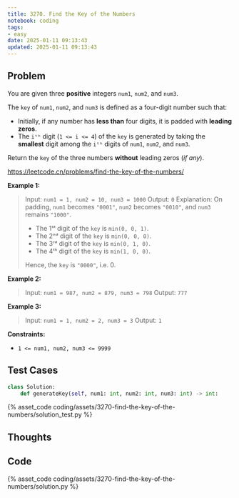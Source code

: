 ```yaml
---
title: 3270. Find the Key of the Numbers
notebook: coding
tags:
- easy
date: 2025-01-11 09:13:43
updated: 2025-01-11 09:13:43
---
```

## Problem

You are given three **positive** integers `num1`, `num2`, and `num3`.

The `key` of `num1`, `num2`, and `num3` is defined as a four-digit number such that:

- Initially, if any number has **less than** four digits, it is padded with **leading zeros**.
- The `iᵗʰ` digit (`1 <= i <= 4`) of the `key` is generated by taking the **smallest** digit among the `iᵗʰ` digits of `num1`, `num2`, and `num3`.

Return the `key` of the three numbers **without** leading zeros (_if any_).

<https://leetcode.cn/problems/find-the-key-of-the-numbers/>

**Example 1:**

> Input: `num1 = 1, num2 = 10, num3 = 1000`
> Output: `0`
> Explanation:
> On padding, `num1` becomes `"0001"`, `num2` becomes `"0010"`, and `num3` remains `"1000"`.
>
> - The 1ˢᵗ digit of the `key` is `min(0, 0, 1)`.
> - The 2ⁿᵈ digit of the `key` is `min(0, 0, 0)`.
> - The 3ʳᵈ digit of the `key` is `min(0, 1, 0)`.
> - The 4ᵗʰ digit of the `key` is `min(1, 0, 0)`.
>
> Hence, the `key` is `"0000"`, i.e. 0.

**Example 2:**

> Input: `num1 = 987, num2 = 879, num3 = 798`
> Output: `777`

**Example 3:**

> Input: `num1 = 1, num2 = 2, num3 = 3`
> Output: `1`

**Constraints:**

- `1 <= num1, num2, num3 <= 9999`

## Test Cases

``` python
class Solution:
    def generateKey(self, num1: int, num2: int, num3: int) -> int:
```

{% asset_code coding/assets/3270-find-the-key-of-the-numbers/solution_test.py %}

## Thoughts

## Code

{% asset_code coding/assets/3270-find-the-key-of-the-numbers/solution.py %}
